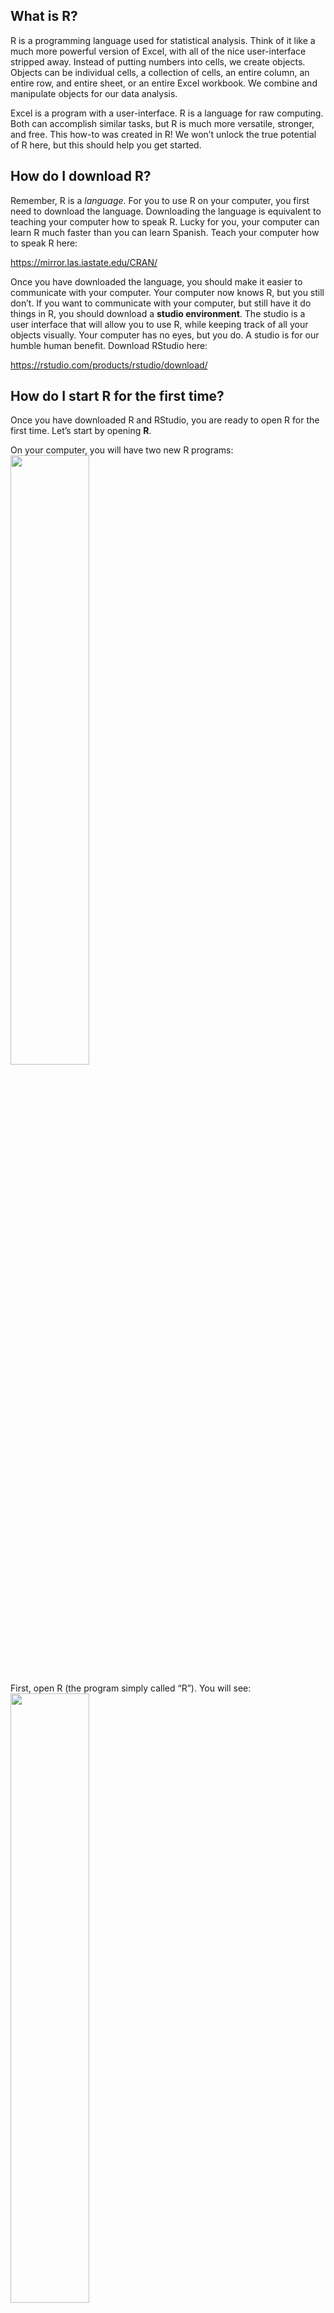 What is R?
----------
R is a programming language used for statistical analysis. Think of it
like a much more powerful version of Excel, with all of the nice
user-interface stripped away. Instead of putting numbers into cells, we
create objects. Objects can be individual cells, a collection of cells,
an entire column, an entire row, and entire sheet, or an entire Excel
workbook. We combine and manipulate objects for our data analysis.

Excel is a program with a user-interface. R is a language for raw
computing. Both can accomplish similar tasks, but R is much more
versatile, stronger, and free. This how-to was created in R! We won’t
unlock the true potential of R here, but this should help you get
started.

How do I download R?
--------------------

Remember, R is a *language*. For you to use R on your computer, you
first need to download the language. Downloading the language is
equivalent to teaching your computer how to speak R. Lucky for you, your
computer can learn R much faster than you can learn Spanish. Teach your
computer how to speak R here:

<a href="https://mirror.las.iastate.edu/CRAN/" class="uri">https://mirror.las.iastate.edu/CRAN/</a>

Once you have downloaded the language, you should make it easier to
communicate with your computer. Your computer now knows R, but you still
don’t. If you want to communicate with your computer, but still have it
do things in R, you should download a **studio environment**. The studio
is a user interface that will allow you to use R, while keeping track of
all your objects visually. Your computer has no eyes, but you do. A
studio is for our humble human benefit. Download RStudio here:

<a href="https://rstudio.com/products/rstudio/download/" class="uri">https://rstudio.com/products/rstudio/download/</a>

How do I start R for the first time?
------------------------------------

Once you have downloaded R and RStudio, you are ready to open R for the
first time. Let’s start by opening **R**.

On your computer, you will have two new R programs:
<img src="http://michael-black.github.io/assets/rlogos.png" id="id" class="class" style="width:50.0%;height:50.0%" />

First, open R (the program simply called “R”). You will see:
<img src="http://michael-black.github.io/assets/rconsole.png" id="id" class="class" style="width:50.0%;height:50.0%" />

This is the **console**: a window where you type commands, and the
computer responds. Try typing the following into the console, then hit
enter:

    2 + 2

As you can see, R will recognize that you are asking what “2+2” equals,
and will provide the output: 4. Try a few other simple math problems.
Now close the **R** program and don’t ever open it again.

The console is great, but as you progress, you’ll want to save some of
your commands so you don’t have to re-type them every time. A list of
commands is called a **script**. Sometimes you’ll want to produce a
table or a graph or a regression, but not have a new window pop up with
the output. Sometimes you may want to glance at the contents of your
current working directory and see all the datasets you have available,
or the list of variables you have created. In **R**, these objects are
invisible until you explicitly ask R to show you. For that reason, we
are going to use **RStudio**, where all of the above is visible at once.
Now, open the **RStudio** program. You should see the following (without
the red numbers):
<img src="http://michael-black.github.io/assets/rstud.png" id="id" class="class" style="width:90.0%;height:90.0%" />

The **RStudio** environment is split into four panes, labelled in the
image above. Let’s explore each:

-   **1**: This is the script editor. If you want to write a series of
    commands, and you want those commands to run immediately after each
    other automatically, you’ll need to write a script. When we begin
    writing code, we will use this pane. Scripts are the cornerstone of
    replicating your work, and replication is paramount in good research
    and data science.

-   **2**: This is where you will be able to see all of the variables,
    data frames (the R word for data sets), lists, and any other objects
    that you have created. If you create it, it will show up here.

-   **3**: This is the console! It is the same thing that you saw when
    you opened the basic R program. Here, we just keep it in a single
    pane. Think of it as the actual place where you and your computer
    talk in R. You write a script, but then it is run in the console.
    You can also write commands directly in the console. You’ll also see
    some results in the console, though plots are shown in pane 4.

-   **4**: This is where you will see any plots you create, and where
    you’ll find help files. You can also look at the contents of your
    working directory and the packages that you currently have
    downloaded.

Basic R Syntax
--------------

Open **RStudio**. You should see the 4-pane setup from above. To
establish good habits early, we are going to work in the script editor
(pane 1). Working in the console gives you immediate results, but saving
the history of your commands in a single document –a **script**– is very
useful if you ever need to “de-bug” your commands. Because we are
working in the script editor, once you type a line of code (a command)
and hit enter, nothing happens. In script mode, your computer is
ignoring you until you are done writing commands. To wake up your
computer and tell it to run the commands, you need to highlight the
commands you want to evaluate, and hit “Run”. You can either click the
button at the top right corner of pane 1 (where it says “Run”), or
highlight the code you want to run and hit “⌘ + enter” (or “Ctrl +
enter” on a PC). If you want to run the entire script, hit “⌥ ⌘R”.

-   Do some math: One of the most basic functionalities of R is the
    ability to perform simple math. Try typing (not just copy+paste) the
    following commands in the script editor, then ask R to run the
    script and evaluate all the commands.

<!-- -->

    2+2
    2-3
    3/9
    4^5
    6**2

What happens? You should see the results in the console. Your input
(commands) have a “&gt;” symbol in front of them, and the output has a
“\[1\]”. These are just indications for when you are talking vs when the
computer is talking. The code you just ran can be written as a story:

“What is 2 plus 2?” you asked.

“4” the computer replied.

“What is 2 minus 3?” you asked.

“-1” the computer replied.

…and so on: it is not an elegant conversation, but it is a conversation
nonetheless.

-   Create an object: There are *many* types of objects we can create in
    R, so I’m only going to focus on the most common: variables,
    scalars, and data frames. We’ll start with creating a scalar.
    Remember that a scalar is just a number, but sometimes we want to
    save a particular number to reference or use over and over again.
    For example, suppose you want to derive *β̂*<sub>1</sub> in a basic
    univariate linear model. For a variable *x*, you’ll need to know
    *x̄*: the sample mean. Suppose that mean is 4. We can create a scalar
    called “xmean” and make it take the value of 4:

<!-- -->

    xmean <- 4

The `<-` symbol is the command for assignment. We can interpret the
above command as: “Assign the value of 4 to the word ‘xmean’”. Now, we
can use the word “xmean” and your computer will know you mean 4:

    xmean <- 4
    xmean*3

    ## [1] 12

Perhaps a bit weirdly, the `<-` symbol can also work as `->`. So the
above chuck of code can also be run as:

    4 -> xmean
    xmean*3

    ## [1] 12

The proper etiquette is to write assignments using `<-` and not `->`.
The object should go first, then the assignment arrow, then the value
you are assigning to the object. The order doesn’t technically matter; R
will understand either direction of logic/arrow. To make things
consistent in case you want to share your commands or need help, it is
important to stick to established rules and use `<-`.

Starting a Script
-----------------

R has thousands of **user-written packages**. The “base-R” that you
downloaded is the basic program, and while it can do a lot, smart people
from around the world have written special programs to teach R how to do
*more*. In fact, you may find that much of what you do requires an
additional package beyond the base version of R you have right now.

To start a script you should do the following:

-   **Comment and describe the purpose of your script**. When you put a
    `#` on any line in a script, everything after the `#` is considered
    a comment, and R will ignore it:

<!-- -->

    # This is an R script to add 2 and 2
    # Written by: Jean-Luc Picard
    2+2

-   **Install and load packages** that will appear *anywhere* in the
    script. Packages are called libraries, which makes a lot of sense.
    Every time you launch R, it will start exactly the same way you
    started it the first time, with the same set of knowledge. If you
    want it to do some cool stuff found in another package, you have to
    tell R to go to a specific library to learn the skill, then remind
    it every time that skill is found in some specific library. You need
    to first tell R to `install.packages("<package name>")`, then
    `library("<package name>")`. You only need to install a package
    **once ever**. You need to load the library **every time** you want
    to use it. Again, etiquette dictates that we put all libraries for a
    script at the top:

<!-- -->

    # This is an R script to add 2 and 2
    # Written by: Jean-Luc Picard
    # install.packages("ggplot2")
    library(ggplot2)

If you run the above code, you should get an error. You tried to load
the library without first installing it. The
`install.packages("ggplot2")` command didn’t work because it was
commented out. Remove the `#` and try again.

An important note: many libraries come with their own sample data, in
addition to a suite of commands.

-   **Set your working directory.** You need to tell R what folder to
    work in. You computer has many folders and sub-folders where you can
    put stuff, so you need to give your R session a home. When you set
    the working directory, all of the files in that directory (folder)
    are viewable by R without having to specify a file path:

<!-- -->

    # This is an R script to add 2 and 2
    # Written by: Jean-Luc Picard
    # install.packages("ggplot2")
    library(ggplot2)
    setwd("<your local path>")

Import your data
----------------

Sometimes the packages you load have built-in data for you to play
around with. For example, the `ggplot2` package has a built-in dataset
called `economics`. Tell R you want to load this data with the command
`data('economics')` after you have loaded the `ggplot2` package. Then,
we can assign that dataset to a new name like `'econ'` for brevity

    # This is an R script to add 2 and 2
    # Written by: Jean-Luc Picard
    # install.packages("ggplot2")
    library(ggplot2)
    setwd("<your local path>")

    data('economics')
    econ <- economics

Most of the time, however, you’ll need to import your data from other
sources. Three common import files are .CSV, .XLS (.XLSX), and .DTA. For
the following, assume that your raw data file is called “RawData”. We
will import “RawData”, and assign it to the object `data`, which is a
dataframe.

-   Import from a CSV file:

<!-- -->

    setwd("<your local path>")
    data <- read.csv("./RawData.csv")

-   Import from an XLS or XLSX file:

<!-- -->

    install.packages("readxl")
    library(readxl)
    data <- read_excel("./RawData.xlsx")

-   Import from a Stata (DTA) file:

<!-- -->

    install.packages("haven")
    library(haven)
    data <- read_dta("./RawData.dta")

Notice that importing CSV files does not require any additional package,
but importing Excel or Stata files does require additional packages.

Clean your data
---------------

After importing your data, you may need to clean it. That is, make sure
the variables are in the right format for whatever economic model you
want to estimate. The process of cleaning, or **wrangling** your data is
unfortunately sometimes complicated and a bit of an art form. This short
tutorial does not cover data cleaning.

Estimate your model
-------------------

Once you have imported and cleaned your data, you are ready to estimate
a model. We will start with one of the first regressions we ran in AGEC
317:
*m**p**g*<sub>*i*</sub> = *β*<sub>0</sub> + *β*<sub>1</sub>*w**e**i**g**h**t*<sub>*i*</sub> + *β*<sub>2</sub>*c**y**l*<sub>*i*</sub> + *β*<sub>3</sub>*d**i**s**p*<sub>*i*</sub> + *ε*<sub>*i*</sub>
where *m**p**g*<sub>*i*</sub> is the fuel efficiency of car *i* in
miles-per-gallon, *w**e**i**g**h**t*<sub>*i*</sub> is the weight in
thousands of pounds, *c**y**l*<sub>*i*</sub> is the number of cylinders
in the engine, and *d**i**s**p*<sub>*i*</sub> is the engine size in
cubic inches. We are interested in the partial effects of weight, number
of cylinders, and engine size on a vehicle’s fuel efficiency.

So how would we perform a linear regression? In Excel, we make several
cumbersome clicks and it takes a while. In R, we use the command `lm()`,
short for “linear model”. There are two arguments for the linear model
function: the formula of the regression, and the dataset we are using.
For the `lm()` regression formula, write the dependent variable, then a
`~`, then all of the independent variables separated with a `+` sign.
After writing the regression formula, put a comma, then
`data=<name of dataset>`. For example, try running the following script
(note that you need to install and load the package `dplyr`):

    # This is an R script to perform a linear regression
    # Written by: Jean-Luc Picard
    # install.packages("ggplot2")
    library(dplyr)
    setwd("/Users/michaelblack/Documents")

    data('mtcars')
    cars <- mtcars
    lm(mpg ~ wt + cyl + disp, data = cars)

    ## 
    ## Call:
    ## lm(formula = mpg ~ wt + cyl + disp, data = cars)
    ## 
    ## Coefficients:
    ## (Intercept)           wt          cyl         disp  
    ##   41.107678    -3.635677    -1.784944     0.007473

You should see the same results. But those are just the coefficient
estimates! We don’t know whether the coefficients are statistically
significant or not, and we don’t know anything about the model fit. When
R performs a linear regression using `lm()`, it actually generates a lot
of information, but doesn’t automatically report it to you. What we want
to do is assign all of the regression information to an object, and then
summarise the object!

    # This is an R script to perform a linear regression
    # Written by: Jean-Luc Picard
    # install.packages("ggplot2")
    library(dplyr)
    setwd("/Users/michaelblack/Documents")

    data('mtcars')
    cars <- mtcars
    regression <- lm(mpg ~ wt + cyl + disp, data = cars)
    summary(regression)

    ## 
    ## Call:
    ## lm(formula = mpg ~ wt + cyl + disp, data = cars)
    ## 
    ## Residuals:
    ##     Min      1Q  Median      3Q     Max 
    ## -4.4035 -1.4028 -0.4955  1.3387  6.0722 
    ## 
    ## Coefficients:
    ##              Estimate Std. Error t value Pr(>|t|)    
    ## (Intercept) 41.107678   2.842426  14.462 1.62e-14 ***
    ## wt          -3.635677   1.040138  -3.495  0.00160 ** 
    ## cyl         -1.784944   0.607110  -2.940  0.00651 ** 
    ## disp         0.007473   0.011845   0.631  0.53322    
    ## ---
    ## Signif. codes:  0 '***' 0.001 '**' 0.01 '*' 0.05 '.' 0.1 ' ' 1
    ## 
    ## Residual standard error: 2.595 on 28 degrees of freedom
    ## Multiple R-squared:  0.8326, Adjusted R-squared:  0.8147 
    ## F-statistic: 46.42 on 3 and 28 DF,  p-value: 5.399e-11

There you go! We see the model fit information at the bottom of the
output, and information on the standard errors and p-value of the
individual coefficients. The last step is to know how to generate new
variables like squared terms and logged variables.

There are lots of ways to create new variables. A popular approach is to
use the `dplyr` command: `mutate()`. That, however, is a lesson for
another day. For now, we are going to use a straightforward approach.
First, note that to reference a *column* within a dataset, you write the
name of the dataset, then a `$`, then the name of the column. So if you
want R to look at the `mpg` column of the `cars` dataset, write
`mpg$cars`. If you want to create a new variable, just assign that new
variable to a column that does not yet exist, and you will force it into
existence! Take a look at the following script:

    # This is an R script to perform a linear regression
    # Written by: Jean-Luc Picard
    # install.packages("ggplot2")
    library(dplyr)
    setwd("/Users/michaelblack/Documents")

    data('mtcars')
    cars <- mtcars
    cars$wt2 <- cars$wt^2
    cars$lndisp <- log(cars$disp)
    regression <- lm(mpg ~ wt + wt2 +cyl + disp + lndisp, data = cars)
    summary(regression)

You just:

-   Imported data

-   Created two new variables

-   Estimated a non linear economic model

-   Presented the regression results

And all without clicking! Your code is transparent, and anyone with your
code can replicate your results and see exactly what you did.
